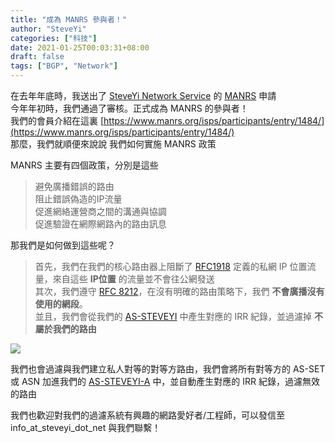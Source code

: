 ```yaml
---
title: "成為 MANRS 參與者！"
author: "SteveYi"
categories: ["科技"]
date: 2021-01-25T00:03:31+08:00
draft: false
tags: ["BGP", "Network"]
---
```


在去年年底時，我送出了 [SteveYi Network Service](https://network.steveyi.net/) 的 [MANRS](https://www.manrs.org/) 申請  
今年年初時，我們通過了審核。正式成為 MANRS 的參與者！  
我們的會員介紹在這裏 [https://www.manrs.org/isps/participants/entry/1484/](https://www.manrs.org/isps/participants/entry/1484/)  
那麼，我們就順便來說說 我們如何實施 MANRS 政策

MANRS 主要有四個政策，分別是這些

> 避免廣播錯誤的路由  
> 阻止錯誤偽造的IP流量  
> 促進網絡運營商之間的溝通與協調  
> 促進驗證在網際網路內的路由訊息

那我們是如何做到這些呢？

> 首先，我們在我們的核心路由器上阻斷了 [RFC1918](https://tools.ietf.org/html/rfc1918/) 定義的私網 IP 位置流量，來自這些 **IP位置** 的流量並不會往公網發送  
> 其次，我們遵守 [RFC 8212](https://tools.ietf.org/html/rfc8212/)，在沒有明確的路由策略下，我們 **不會廣播沒有使用的網段**。  
> 並且，我們會從我們的 [AS-STEVEYI](https://www.radb.net/query?keywords=AS-STEVEYI) 中產生對應的 IRR 紀錄，並過濾掉 **不屬於我們的路由**

![](https://i.imgur.com/3YMIHgZ.png)

我們也會過濾與我們建立私人對等的對等方路由，我們會將所有對等方的 AS-SET 或 ASN 加進我們的 [AS-STEVEYI-A](https://www.radb.net/query?keywords=AS-STEVEYI-A) 中，並自動產生對應的 IRR 紀錄，過濾無效的路由

我們也歡迎對我們的過濾系統有興趣的網路愛好者/工程師，可以發信至 info_at_steveyi_dot_net 與我們聯繫！
